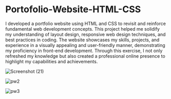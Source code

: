# Portofolio-Website-HTML-CSS
I developed a portfolio website using HTML and CSS to revisit and reinforce fundamental web development concepts. This project helped me solidify my understanding of layout design, responsive web design techniques, and best practices in coding. The website showcases my skills, projects, and experience in a visually appealing and user-friendly manner, demonstrating my proficiency in front-end development. Through this exercise, I not only refreshed my knowledge but also created a professional online presence to highlight my capabilities and achievements.


![Screenshot (21)](https://github.com/bhilareps/Portofolio-Website-HTML-CSS/assets/95078339/dc9c61ad-00dd-4eea-ae3a-35ea1d77d69d)

![pw2](https://github.com/bhilareps/Portofolio-Website-HTML-CSS/assets/95078339/ea3a18e0-01d7-4944-9df7-feadb4d07ac0)

![pw3](https://github.com/bhilareps/Portofolio-Website-HTML-CSS/assets/95078339/154dcb77-c25e-4766-bc34-a32e368b8f3d)


